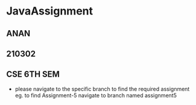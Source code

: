 # JavaAssignment
## ANAN
## 210302
## CSE 6TH SEM
- please navigate to the specific branch to find the required assignment eg. to find Assignment-5 navigate to branch named assignment5
